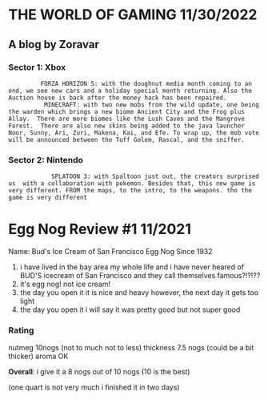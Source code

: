 # THE WORLD OF GAMING 11/30/2022
## A blog by Zoravar

### Sector 1: Xbox
             FORZA HORIZON 5: with the doughnut media month coming to an end, we see new cars and a holiday special month returning. Also the Auction house is back after the money hack has been repaired.
              MINECRAFT: with two new mobs from the wild update, one being the warden which brings a new biome Ancient City and the Frog plus Allay.  There are more biomes like the Lush Caves and the Mangrove Forest.  There are also new skins being added to the java launcher Noor, Sunny, Ari, Zuri, Makena, Kai, and Efe. To wrap up, the mob vote will be announced between the Tuff Golem, Rascal, and the sniffer.
     
### Sector 2: Nintendo
                SPLATOON 3: with Spaltoon just out, the creators surprised us  with a collaboration with pokemon. Besides that, this new game is very different. FROM the maps, to the intro, to the weapons. tho the game is very different
                



# Egg Nog Review #1 11/2021

Name: Bud's Ice Cream of San Francisco Egg Nog Since 1932

1. i have lived in the bay area my whole life and i have never heared of BUD'S icecream of San Francisco and they call themselves famous?!?!??
1. it's egg nog! not ice cream!
1. the day you open it it is nice and heavy however, the next day it gets too light
1. the day you open it i will say it was pretty good but not super good

### Rating
nutmeg 10nogs (not to much not to less)
thickness 7.5 nogs (could be a bit thicker)
aroma OK

**Overall**: i give it a 8 nogs out of 10 nogs (10 is the best)

(one quart is not very much i finished it in two days)
















































































































































































































































































































































































